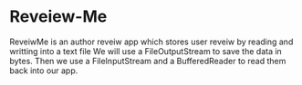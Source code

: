 # Reveiew-Me
 ReveiwMe is an author reveiw app which stores user reveiw by reading and writting into a text file
 We will use a FileOutputStream to save the data in bytes. 
 Then we use a FileInputStream and a BufferedReader to read them back into our app.
 
